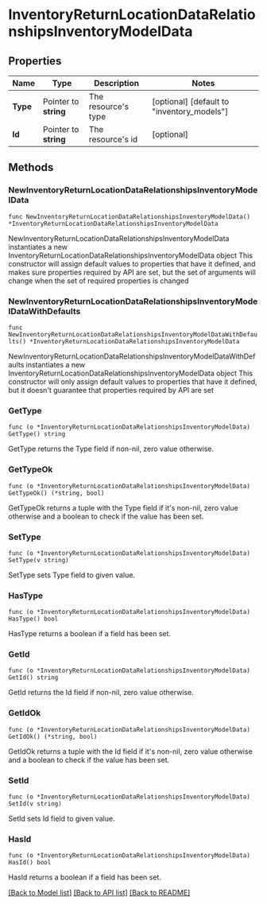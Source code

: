 # InventoryReturnLocationDataRelationshipsInventoryModelData

## Properties

Name | Type | Description | Notes
------------ | ------------- | ------------- | -------------
**Type** | Pointer to **string** | The resource&#39;s type | [optional] [default to "inventory_models"]
**Id** | Pointer to **string** | The resource&#39;s id | [optional] 

## Methods

### NewInventoryReturnLocationDataRelationshipsInventoryModelData

`func NewInventoryReturnLocationDataRelationshipsInventoryModelData() *InventoryReturnLocationDataRelationshipsInventoryModelData`

NewInventoryReturnLocationDataRelationshipsInventoryModelData instantiates a new InventoryReturnLocationDataRelationshipsInventoryModelData object
This constructor will assign default values to properties that have it defined,
and makes sure properties required by API are set, but the set of arguments
will change when the set of required properties is changed

### NewInventoryReturnLocationDataRelationshipsInventoryModelDataWithDefaults

`func NewInventoryReturnLocationDataRelationshipsInventoryModelDataWithDefaults() *InventoryReturnLocationDataRelationshipsInventoryModelData`

NewInventoryReturnLocationDataRelationshipsInventoryModelDataWithDefaults instantiates a new InventoryReturnLocationDataRelationshipsInventoryModelData object
This constructor will only assign default values to properties that have it defined,
but it doesn't guarantee that properties required by API are set

### GetType

`func (o *InventoryReturnLocationDataRelationshipsInventoryModelData) GetType() string`

GetType returns the Type field if non-nil, zero value otherwise.

### GetTypeOk

`func (o *InventoryReturnLocationDataRelationshipsInventoryModelData) GetTypeOk() (*string, bool)`

GetTypeOk returns a tuple with the Type field if it's non-nil, zero value otherwise
and a boolean to check if the value has been set.

### SetType

`func (o *InventoryReturnLocationDataRelationshipsInventoryModelData) SetType(v string)`

SetType sets Type field to given value.

### HasType

`func (o *InventoryReturnLocationDataRelationshipsInventoryModelData) HasType() bool`

HasType returns a boolean if a field has been set.

### GetId

`func (o *InventoryReturnLocationDataRelationshipsInventoryModelData) GetId() string`

GetId returns the Id field if non-nil, zero value otherwise.

### GetIdOk

`func (o *InventoryReturnLocationDataRelationshipsInventoryModelData) GetIdOk() (*string, bool)`

GetIdOk returns a tuple with the Id field if it's non-nil, zero value otherwise
and a boolean to check if the value has been set.

### SetId

`func (o *InventoryReturnLocationDataRelationshipsInventoryModelData) SetId(v string)`

SetId sets Id field to given value.

### HasId

`func (o *InventoryReturnLocationDataRelationshipsInventoryModelData) HasId() bool`

HasId returns a boolean if a field has been set.


[[Back to Model list]](../README.md#documentation-for-models) [[Back to API list]](../README.md#documentation-for-api-endpoints) [[Back to README]](../README.md)



